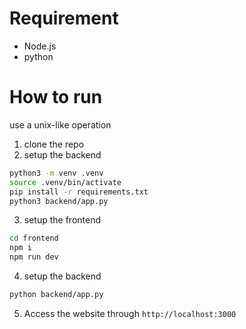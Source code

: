 # Requirement
- Node.js
- python
# How to run
use a unix-like operation
1. clone the repo
2. setup the backend
```bash
python3 -m venv .venv
source .venv/bin/activate
pip install -r requirements.txt
python3 backend/app.py
```
3. setup the frontend
```bash
cd frontend
npm i
npm run dev
```
4. setup the backend
```bash
python backend/app.py
```
5. Access the website through `http://localhost:3000`
